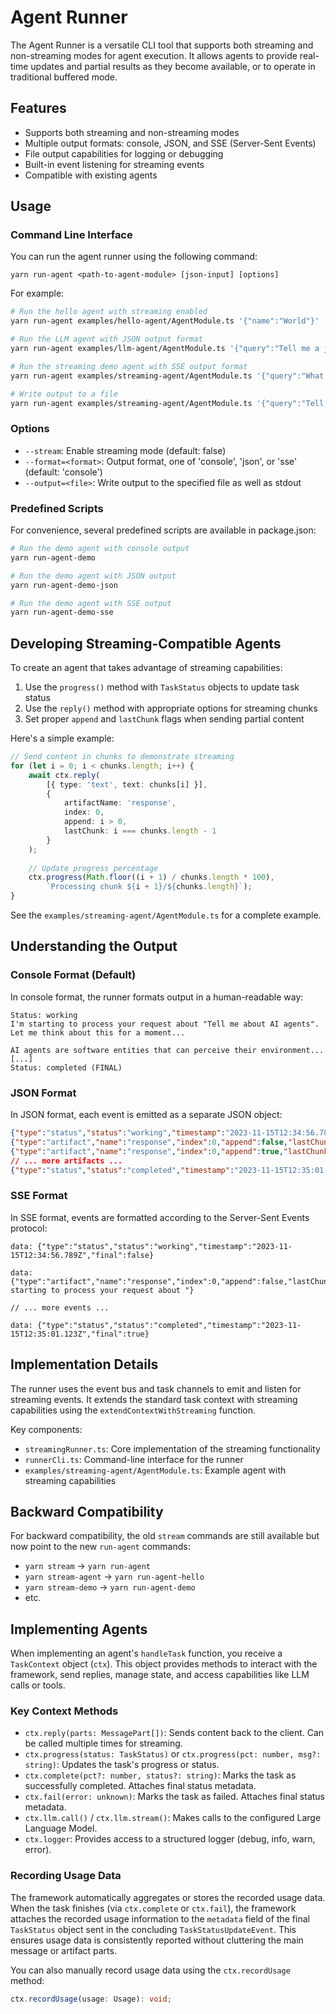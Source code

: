 # Agent Runner

The Agent Runner is a versatile CLI tool that supports both streaming and non-streaming modes for agent execution. It allows agents to provide real-time updates and partial results as they become available, or to operate in traditional buffered mode.

## Features

- Supports both streaming and non-streaming modes
- Multiple output formats: console, JSON, and SSE (Server-Sent Events)
- File output capabilities for logging or debugging
- Built-in event listening for streaming events
- Compatible with existing agents

## Usage

### Command Line Interface

You can run the agent runner using the following command:

```
yarn run-agent <path-to-agent-module> [json-input] [options]
```

For example:

```bash
# Run the hello agent with streaming enabled
yarn run-agent examples/hello-agent/AgentModule.ts '{"name":"World"}' --stream

# Run the LLM agent with JSON output format
yarn run-agent examples/llm-agent/AgentModule.ts '{"query":"Tell me a joke"}' --stream --format=json

# Run the streaming demo agent with SSE output format
yarn run-agent examples/streaming-agent/AgentModule.ts '{"query":"What is AI?"}' --stream --format=sse

# Write output to a file
yarn run-agent examples/streaming-agent/AgentModule.ts '{"query":"Tell me a story"}' --stream --output=output.txt
```

### Options

- `--stream`: Enable streaming mode (default: false)
- `--format=<format>`: Output format, one of 'console', 'json', or 'sse' (default: 'console')
- `--output=<file>`: Write output to the specified file as well as stdout

### Predefined Scripts

For convenience, several predefined scripts are available in package.json:

```bash
# Run the demo agent with console output
yarn run-agent-demo

# Run the demo agent with JSON output
yarn run-agent-demo-json

# Run the demo agent with SSE output
yarn run-agent-demo-sse
```

## Developing Streaming-Compatible Agents

To create an agent that takes advantage of streaming capabilities:

1. Use the `progress()` method with `TaskStatus` objects to update task status
2. Use the `reply()` method with appropriate options for streaming chunks
3. Set proper `append` and `lastChunk` flags when sending partial content

Here's a simple example:

```typescript
// Send content in chunks to demonstrate streaming
for (let i = 0; i < chunks.length; i++) {
    await ctx.reply(
        [{ type: 'text', text: chunks[i] }],
        {
            artifactName: 'response',
            index: 0,
            append: i > 0,
            lastChunk: i === chunks.length - 1
        }
    );
    
    // Update progress percentage
    ctx.progress(Math.floor((i + 1) / chunks.length * 100), 
        `Processing chunk ${i + 1}/${chunks.length}`);
}
```

See the `examples/streaming-agent/AgentModule.ts` for a complete example.

## Understanding the Output

### Console Format (Default)

In console format, the runner formats output in a human-readable way:

```
Status: working
I'm starting to process your request about "Tell me about AI agents". 
Let me think about this for a moment...

AI agents are software entities that can perceive their environment...
[...]
Status: completed (FINAL)
```

### JSON Format

In JSON format, each event is emitted as a separate JSON object:

```json
{"type":"status","status":"working","timestamp":"2023-11-15T12:34:56.789Z","final":false}
{"type":"artifact","name":"response","index":0,"append":false,"lastChunk":false,"content":"I'm starting to process your request about "}
{"type":"artifact","name":"response","index":0,"append":true,"lastChunk":false,"content":"\"Tell me about AI agents\". "}
// ... more artifacts ...
{"type":"status","status":"completed","timestamp":"2023-11-15T12:35:01.123Z","final":true}
```

### SSE Format

In SSE format, events are formatted according to the Server-Sent Events protocol:

```
data: {"type":"status","status":"working","timestamp":"2023-11-15T12:34:56.789Z","final":false}

data: {"type":"artifact","name":"response","index":0,"append":false,"lastChunk":false,"content":"I'm starting to process your request about "}

// ... more events ...

data: {"type":"status","status":"completed","timestamp":"2023-11-15T12:35:01.123Z","final":true}
```

## Implementation Details

The runner uses the event bus and task channels to emit and listen for streaming events. It extends the standard task context with streaming capabilities using the `extendContextWithStreaming` function.

Key components:

- `streamingRunner.ts`: Core implementation of the streaming functionality
- `runnerCli.ts`: Command-line interface for the runner
- `examples/streaming-agent/AgentModule.ts`: Example agent with streaming capabilities

## Backward Compatibility

For backward compatibility, the old `stream` commands are still available but now point to the new `run-agent` commands:

- `yarn stream` → `yarn run-agent`
- `yarn stream-agent` → `yarn run-agent-hello`
- `yarn stream-demo` → `yarn run-agent-demo`
- etc.

## Implementing Agents

When implementing an agent's `handleTask` function, you receive a `TaskContext` object (`ctx`). This object provides methods to interact with the framework, send replies, manage state, and access capabilities like LLM calls or tools.

### Key Context Methods

*   `ctx.reply(parts: MessagePart[])`: Sends content back to the client. Can be called multiple times for streaming.
*   `ctx.progress(status: TaskStatus)` or `ctx.progress(pct: number, msg?: string)`: Updates the task's progress or status.
*   `ctx.complete(pct?: number, status?: string)`: Marks the task as successfully completed. Attaches final status metadata.
*   `ctx.fail(error: unknown)`: Marks the task as failed. Attaches final status metadata.
*   `ctx.llm.call()` / `ctx.llm.stream()`: Makes calls to the configured Large Language Model.
*   `ctx.logger`: Provides access to a structured logger (debug, info, warn, error).

### Recording Usage Data  

The framework automatically aggregates or stores the recorded usage data. When the task finishes (via `ctx.complete` or `ctx.fail`), the framework attaches the recorded usage information to the `metadata` field of the final `TaskStatus` object sent in the concluding `TaskStatusUpdateEvent`. This ensures usage data is consistently reported without cluttering the main message or artifact parts. 

You can also manually record usage data using the `ctx.recordUsage` method:

```typescript
ctx.recordUsage(usage: Usage): void;
```
 